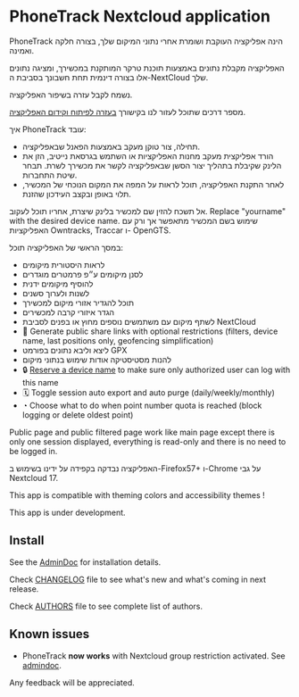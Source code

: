 # PhoneTrack Nextcloud application

PhoneTrack הינה אפליקציה העוקבת ושומרת אחרי נתוני המיקום שלך, בצורה חלקה ואמינה.

האפליקציה מקבלת נתונים באמצעות תוכנת טרקר המותקנת במכשירך, ומציגה נתונים אלו בצורה דינמית תחת חשבונך בסביבת ה-NextCloud שלך.

נשמח לקבל עזרה בשיפור האפליקציה.

מספר דרכים שתוכל לעזור לנו בקישורך [בעזרה לפיתוח וקידום האפליקציה](https://github.com/julien-nc/phonetrack/blob/main/CONTRIBUTING.md).

איך PhoneTrack עובד:

* תחילה, צור טוקן מעקב באמצעות הפאנל שבאפליקציה.
* הורד אפליקצית מעקב מחנות האפליקציות או השתמש בגרסאת נייטיב, הזן את הלינק שקיבלת בתהליך יצור הסשן שבאפליקציה לקשר את מכשירך לשרת. תבחר שיטת התחברות.
* לאחר התקנת האפליקציה, תוכל לראות על המפה את המקום הנוכחי של המכשיר, תלוי באופן ובקצב העידכון שהזנת.

אל תשכח להזין שם למכשיר בלינק שיצרת, אחריו תוכל לעקוב. Replace "yourname" with the desired device name. שימוש בשם המכשיר מתאפשר אך ורק עם האפליקציות Owntracks, Traccar ו- OpenGTS.

במסך הראשי של האפליקציה תוכל:

* לראות היסטורית מיקומים
* לסנן מיקומים ע״פ פרמטרים מוגדרים
* להוסיף מיקומים ידנית
* לשנות ולערוך סשנים
* תוכל להגדיר אזורי מיקום למכשירך
* הגדר איזורי קרבה למכשירים
* לשתף מיקום עם משתמשים נוספים מחוץ או בפנים לסביבת NextCloud
* 🔗 Generate public share links with optional restrictions (filters, device name, last positions only, geofencing simplification)
* ליצא וליבא נתונים בפורמט GPX
* להנות מסטיסטיקה אודות שימוש בנתוני מיקום
* 🔒 [Reserve a device name](https://gitlab.com/eneiluj/phonetrack-oc/wikis/userdoc#device-name-reservation) to make sure only authorized user can log with this name
* 🗓 Toggle session auto export and auto purge (daily/weekly/monthly)
* ◔ Choose what to do when point number quota is reached (block logging or delete oldest point)

Public page and public filtered page work like main page except there is only one session displayed, everything is read-only and there is no need to be logged in.

האפליקציה נבדקה בקפידה על ידינו בשימוש ב-Firefox57+ ו-Chrome על גבי Nextcloud 17.

This app is compatible with theming colors and accessibility themes !

This app is under development.

## Install

See the [AdminDoc](https://gitlab.com/eneiluj/phonetrack-oc/wikis/admindoc) for installation details.

Check [CHANGELOG](https://github.com/julien-nc/phonetrack/blob/main/CHANGELOG.md#change-log) file to see what's new and what's coming in next release.

Check [AUTHORS](https://github.com/julien-nc/phonetrack/blob/main/AUTHORS.md#authors) file to see complete list of authors.

## Known issues

* PhoneTrack **now works** with Nextcloud group restriction activated. See [admindoc](https://gitlab.com/eneiluj/phonetrack-oc/wikis/admindoc#issue-with-phonetrack-restricted-to-some-groups-in-nextcloud).

Any feedback will be appreciated.